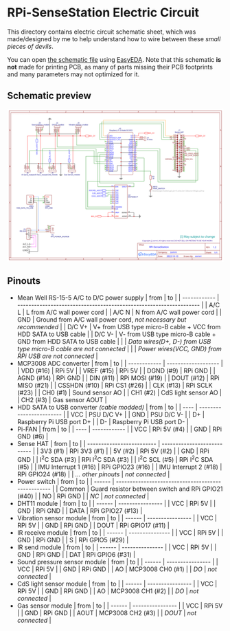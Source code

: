RPi-SenseStation Electric Circuit
=================================
This directory contains electric circuit schematic sheet, which was made/designed by me to help understand how to wire between these *small pieces of devils*.

You can open [the schematic file](Schematic.json) using [EasyEDA](https://easyeda.com/). Note that this schematic **is not** made for printing PCB, as many of parts missing their PCB footprints and many parameters may not optimized for it.

## Schematic preview
![Preview image of electric circuit sheet](Schematic-Preview.svg)

## Pinouts
 - Mean Well RS-15-5 A/C to D/C power supply
   | from         | to                                                                 |
   | ------------ | ------------------------------------------------------------------ |
   | A/C L        | L from A/C wall power cord                                         |
   | A/C N        | N from A/C wall power cord                                         |
   | GND          | Ground from A/C wall power cord, *not necessary but recommended*   |
   | D/C V+       | V+ from USB type micro-B cable + VCC from HDD SATA to USB cable    |
   | D/C V-       | V- from USB type micro-B cable + GND from HDD SATA to USB cable    |
   |              | *Data wires(D+, D-) from USB type micro-B cable are not connected* |
   |              | *Power wires(VCC, GND) from RPi USB are not connected*             |
 - MCP3008 ADC converter
   | from         | to                  |
   | ------------ | ------------------- |
   | VDD (#16)    | RPi 5V              |
   | VREF (#15)   | RPi 5V              |
   | DGND (#9)    | RPi GND             |
   | AGND (#14)   | RPi GND             |
   | DIN (#11)    | RPi MOSI (#19)      |
   | DOUT (#12)   | RPi MISO (#21)      |
   | CSSHDN (#10) | RPi CS1 (#26)       |
   | CLK (#13)    | RPi SCLK (#23)      |
   | CH0 (#1)     | Sound sensor AO     |
   | CH1 (#2)     | CdS light sensor AO |
   | CH2 (#3)     | Gas sensor AOUT     |
 - HDD SATA to USB converter *(cable modded)*
   | from | to                       |
   | ---- | ------------------------ |
   | VCC  | PSU D/C V+               |
   | GND  | PSU D/C V-               |
   | D+   | Raspberry Pi USB port D+ |
   | D-   | Raspberry Pi USB port D- |
 - Pi-FAN
   | from | to           |
   | ---- | ------------ |
   | VCC  | RPi 5V (#4)  |
   | GND  | RPi GND (#6) |
 - Sense HAT
   | from                      | to                          |
   | ------------------------- | --------------------------- |
   | 3V3 (#1)                  | RPi 3V3 (#1)                |
   | 5V (#2)                   | RPi 5V (#2)                 |
   | GND                       | RPi GND                     |
   | I<sup>2</sup>C SDA (#3)   | RPi I<sup>2</sup>C SDA (#3) |
   | I<sup>2</sup>C SCL (#5)   | RPi I<sup>2</sup>C SDA (#5) |
   | IMU Interrupt 1 (#16)     | RPi GPIO23 (#16)            |
   | IMU Interrupt 2 (#18)     | RPi GPIO24 (#18)            |
   | *... other pinouts*       | *not connected*             |
 - Power switch
   | from   | to                                                 |
   | ------ | -------------------------------------------------- |
   | Common | Guard resistor between switch and RPi GPIO21 (#40) |
   | NO     | RPi GND                                            |
   | *NC*   | *not connected*                                    |
 - DHT11 module
   | from   | to               |
   | ------ | ---------------- |
   | VCC    | RPi 5V           |
   | GND    | RPi GND          |
   | DATA   | RPi GPIO27 (#13) |
 - Vibration sensor module
   | from   | to               |
   | ------ | ---------------- |
   | VCC    | RPi 5V           |
   | GND    | RPi GND          |
   | DOUT   | RPi GPIO17 (#11) |
 - IR receive module
   | from   | to              |
   | ------ | --------------- |
   | VCC    | RPi 5V          |
   | GND    | RPi GND         |
   | S      | RPi GPIO5 (#29) |
 - IR send module
   | from   | to              |
   | ------ | --------------- |
   | VCC    | RPi 5V          |
   | GND    | RPi GND         |
   | DAT    | RPi GPIO6 (#31) |
 - Sound pressure sensor module
   | from   | to               |
   | ------ | ---------------- |
   | VCC    | RPi 5V           |
   | GND    | RPi GND          |
   | AO     | MCP3008 CH0 (#1) |
   | *DO*   | *not connected*  |
 - CdS light sensor module
   | from   | to               |
   | ------ | ---------------- |
   | VCC    | RPi 5V           |
   | GND    | RPi GND          |
   | AO     | MCP3008 CH1 (#2) |
   | *DO*   | *not connected*  |
 - Gas sensor module
   | from   | to               |
   | ------ | ---------------- |
   | VCC    | RPi 5V           |
   | GND    | RPi GND          |
   | AOUT   | MCP3008 CH2 (#3) |
   | *DOUT* | *not connected*  |
